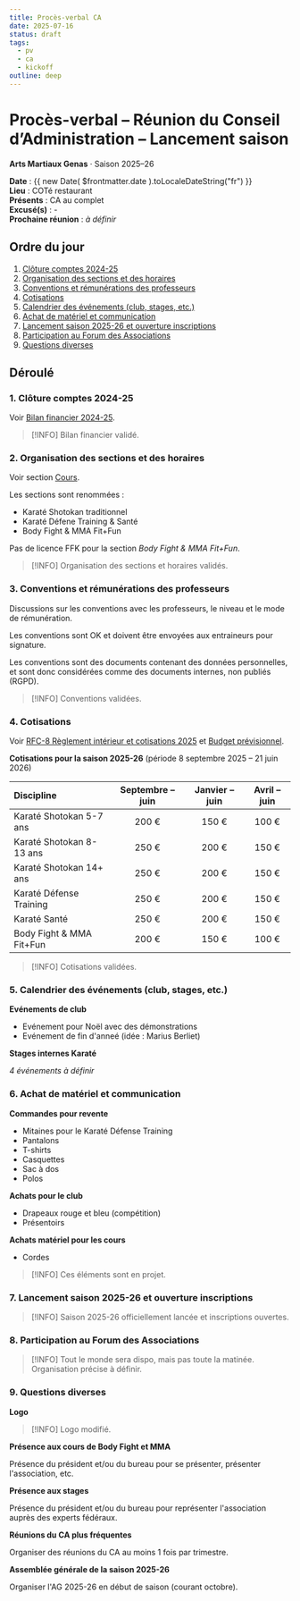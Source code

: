```yaml
---
title: Procès-verbal CA
date: 2025-07-16
status: draft
tags:
  - pv
  - ca
  - kickoff
outline: deep
---
```

# Procès-verbal – Réunion du Conseil d’Administration – Lancement saison
**Arts Martiaux Genas** · Saison 2025–26

**Date** : {{ new Date( $frontmatter.date ).toLocaleDateString("fr") }}  
**Lieu** : COTé restaurant  
**Présents** : CA au complet  
**Excusé(s)** : -  
**Prochaine réunion** : _à définir_

## Ordre du jour

1. [Clôture comptes 2024-25](#_1-cloture-comptes-2024-25)
2. [Organisation des sections et des horaires](#_2-organisation-des-sections-et-des-horaires)
3. [Conventions et rémunérations des professeurs](#_3-conventions-et-remunerations-des-professeurs)
4. [Cotisations](#_4-cotisations)
5. [Calendrier des événements (club, stages, etc.)](#_5-calendrier-des-evenements-club-stages-etc)
6. [Achat de matériel et communication](#_6-achat-de-materiel-et-communication)
7. [Lancement saison 2025-26 et ouverture inscriptions](#_7-lancement-saison-2025-26-et-ouverture-inscriptions)
8. [Participation au Forum des Associations](#_8-participation-au-forum-des-associations)
9. [Questions diverses](#_9-questions-diverses)

## Déroulé

### 1. Clôture comptes 2024-25

Voir [Bilan financier 2024-25](/docs/ssn/2024-25/bilan).

> [!INFO]
> Bilan financier validé.

### 2. Organisation des sections et des horaires

Voir section [Cours](../../horaires).

Les sections sont renommées : 
- Karaté Shotokan traditionnel
- Karaté Défene Training & Santé
- Body Fight & MMA Fit+Fun

Pas de licence FFK pour la section _Body Fight & MMA Fit+Fun_.

> [!INFO]
> Organisation des sections et horaires validés.

### 3. Conventions et rémunérations des professeurs

Discussions sur les conventions avec les professeurs, le niveau et le mode de rémunération.

Les conventions sont OK et doivent être envoyées aux entraineurs pour signature.

Les conventions sont des documents contenant des données personnelles, et sont donc considérées comme des documents internes, non publiés (RGPD).

> [!INFO]
> Conventions validées.

### 4. Cotisations

Voir [RFC-8 Règlement intérieur et cotisations 2025](/docs/legal/rfc/rfc-8-2025-reglement) et [Budget prévisionnel](/docs/ssn/2025-26/budget).

**Cotisations pour la saison 2025-26** (période 8 septembre 2025 – 21 juin 2026)

| Discipline                 | Septembre – juin | Janvier – juin | Avril – juin |
| :------------------------- | :--------------: | :------------: | :----------: |
| Karaté Shotokan 5-7 ans    |      200 €       |     150 €      |    100 €     |
| Karaté Shotokan 8-13 ans   |      250 €       |     200 €      |    150 €     |
| Karaté Shotokan 14+ ans    |      250 €       |     200 €      |    150 €     |
| Karaté Défense Training    |      250 €       |     200 €      |    150 €     |
| Karaté Santé               |      250 €       |     200 €      |    150 €     |
| Body Fight & MMA Fit+Fun   |      200 €       |     150 €      |    100 €     |

> [!INFO]
> Cotisations validées.

### 5. Calendrier des événements (club, stages, etc.)

**Evénements de club**

- Evénement pour Noël avec des démonstrations
- Evénement de fin d'anneé (idée : Marius Berliet)

**Stages internes Karaté**

_4 événements à définir_

### 6. Achat de matériel et communication

**Commandes pour revente**

- Mitaines pour le Karaté Défense Training
- Pantalons
- T-shirts
- Casquettes
- Sac à dos
- Polos

**Achats pour le club**

- Drapeaux rouge et bleu (compétition)
- Présentoirs

**Achats matériel pour les cours**

- Cordes

> [!INFO]
> Ces éléments sont en projet.

### 7. Lancement saison 2025-26 et ouverture inscriptions

> [!INFO]
> Saison 2025-26 officiellement lancée et inscriptions ouvertes.

### 8. Participation au Forum des Associations

> [!INFO]
> Tout le monde sera dispo, mais pas toute la matinée.  
> Organisation précise à définir.

### 9. Questions diverses

**Logo**

> [!INFO]
> Logo modifié.

**Présence aux cours de Body Fight et MMA**

Présence du président et/ou du bureau pour se présenter, présenter l'association, etc.

**Présence aux stages**

Présence du président et/ou du bureau pour représenter l'association auprès des experts fédéraux.

**Réunions du CA plus fréquentes**

Organiser des réunions du CA au moins 1 fois par trimestre.

**Assemblée générale de la saison 2025-26**

Organiser l'AG 2025-26 en début de saison (courant octobre).
